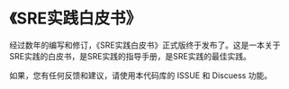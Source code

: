 # 《SRE实践白皮书》

经过数年的编写和修订，《SRE实践白皮书》正式版终于发布了。这是一本关于SRE实践的白皮书，是SRE实践的指导手册，是SRE实践的最佳实践。

如果，您有任何反馈和建议，请使用本代码库的 ISSUE 和 Discuess 功能。
